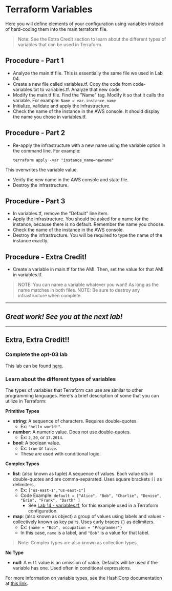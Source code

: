 # Terraform Variables
Here you will define elements of your configuration using variables instead of hard-coding them into the main terraform file. 

> Note: See the Extra Credit section to learn about the different types of variables that can be used in Terraform.

## Procedure - Part 1
- Analyze the main.tf file. This is essentially the same file we used in Lab 04. 
- Create a new file called variables.tf. Copy the code from code-variables.txt to variables.tf. Analyze that new code.
- Modify the main.tf file. Find the "Name" tag. Modify it so that it calls the variable. For example:
  `Name = var.instance_name`
- Initialize, validate and apply the infrastructure.
- Check the name of the instance in the AWS console. It should display the name you chose in variables.tf.

## Procedure - Part 2
- Re-apply the infrastructure with a new name using the variable option in the command line. For example:

  `terraform apply -var "instance_name=newname"`

This overwrites the variable value.
- Verify the new name in the AWS console and state file.
- Destroy the infrastructure.

## Procedure - Part 3
- In variables.tf, remove the "Default" line item. 
- Apply the infrastructure. You should be asked for a name for the instance, because there is no default. Remember the name you choose.
- Check the name of the instance in the AWS console.
- Destroy the infrastructure. You will be required to type the name of the instance exactly. 

## Procedure - Extra Credit!
- Create a variable in main.tf for the AMI. Then, set the value for that AMI in variables.tf. 
> NOTE: You can name a variable whatever you want! As long as the name matches in both files.
> NOTE: Be sure to destroy any infrastructure when complete.

---
## *Great work! See you at the next lab!*
---

## Extra, Extra Credit!!

### Complete the opt-03 lab

This lab can be found [here](../opt-03-variables/opt-03-instructions.md).

### Learn about the different types of variables

The types of variables that Terraform can use are similar to other programming languages. Here's a brief description of some that you can utilize in Terraform:

**Primitive Types**

  - **string**: A sequence of characters. Requires double-quotes.
    - Ex: `"hello world!"`.
  - **number**: A numeric value. Does not use double-quotes.
    - Ex: `2`, `20`, or `17.2014`.
  - **bool**: A boolean value.
    - Ex: `true` or `false`.
    - These are used with conditional logic.

**Complex Types**

  - **list**: (also known as tuple) A sequence of values. Each value sits in double-quotes and are comma-separated. Uses square brackets `[]` as delimiters.
    - Ex: `["us-east-1","us-east-1"]`
    - Code Example: `default = ["Alice", "Bob", "Charlie", "Denise", "Erin", "Frank", "Darth" ]`
      - See [Lab 14 - variables.tf,](../lesson-14/instances/variables.tf) for this example used in a Terraform configuration.
  - **map**: (also known as object) a group of values using labels and values - collectively known as key pairs. Uses curly braces `{}` as delimiters.
    - Ex: `{name = "Bob", occupation = "Programmer"}`
    - In this case, `name` is a label, and `"Bob"` is a value for that label.

> Note: Complex types are also known as collection types.

**No Type**

  - **null**: A `null` value is an omission of value. Defaults will be used if the variable has one. Used often in conditional expressions.

For more information on variable types, see the HashiCorp documentation at [this link](https://developer.hashicorp.com/terraform/language/expressions/types).